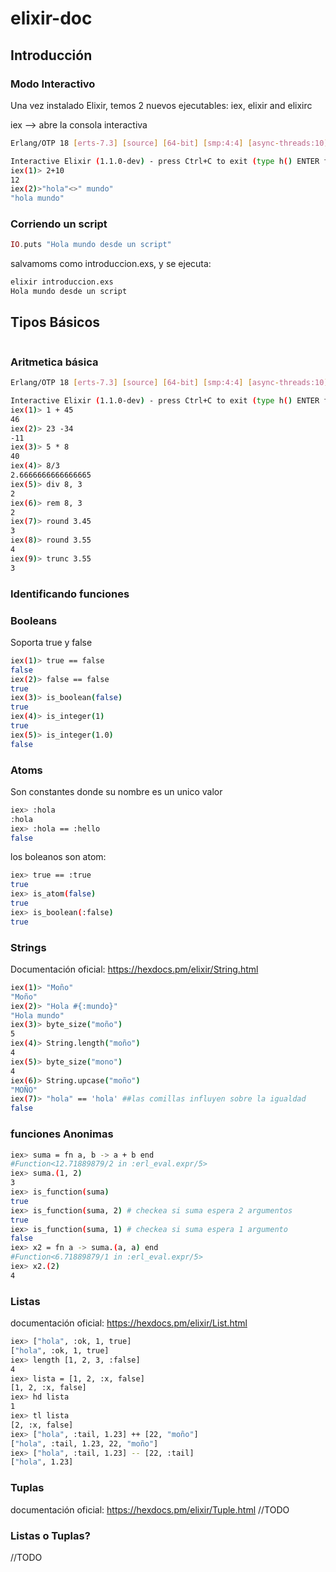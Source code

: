 # elixir-doc

## Introducción
### Modo Interactivo
Una vez instalado Elixir, temos 2 nuevos ejecutables: iex, elixir and elixirc

iex --> abre la consola interactiva

```bash
Erlang/OTP 18 [erts-7.3] [source] [64-bit] [smp:4:4] [async-threads:10] [kernel-poll:false]

Interactive Elixir (1.1.0-dev) - press Ctrl+C to exit (type h() ENTER for help)
iex(1)> 2+10
12
iex(2)>"hola"<>" mundo"
"hola mundo"
```
### Corriendo un script

```elixir
IO.puts "Hola mundo desde un script"
```

salvamoms como introduccion.exs, y se ejecuta: 
```bash
elixir introduccion.exs
Hola mundo desde un script
```

## Tipos Básicos
```bash

```
### Aritmetica básica
```bash
Erlang/OTP 18 [erts-7.3] [source] [64-bit] [smp:4:4] [async-threads:10] [kernel-poll:false]

Interactive Elixir (1.1.0-dev) - press Ctrl+C to exit (type h() ENTER for help)
iex(1)> 1 + 45
46
iex(2)> 23 -34
-11
iex(3)> 5 * 8
40
iex(4)> 8/3
2.6666666666666665
iex(5)> div 8, 3
2
iex(6)> rem 8, 3
2
iex(7)> round 3.45
3
iex(8)> round 3.55
4
iex(9)> trunc 3.55
3
```
### Identificando funciones

### Booleans
Soporta true y false
```bash
iex(1)> true == false
false
iex(2)> false == false 
true
iex(3)> is_boolean(false)
true
iex(4)> is_integer(1)
true
iex(5)> is_integer(1.0)
false
```
### Atoms
Son constantes donde su nombre es un unico valor
```bash
iex> :hola
:hola
iex> :hola == :hello
false
```

los boleanos son atom:
```bash
iex> true == :true
true
iex> is_atom(false)
true
iex> is_boolean(:false)
true
```
### Strings
Documentación oficial: https://hexdocs.pm/elixir/String.html

```bash
iex(1)> "Moño"
"Moño"
iex(2)> "Hola #{:mundo}"
"Hola mundo"
iex(3)> byte_size("moño")
5
iex(4)> String.length("moño")
4
iex(5)> byte_size("mono")    
4
iex(6)> String.upcase("moño")   
"MOÑO"
iex(7)> "hola" == 'hola' ##las comillas influyen sobre la igualdad
false
```

### funciones Anonimas
```bash
iex> suma = fn a, b -> a + b end
#Function<12.71889879/2 in :erl_eval.expr/5>
iex> suma.(1, 2)
3
iex> is_function(suma)
true
iex> is_function(suma, 2) # checkea si suma espera 2 argumentos
true
iex> is_function(suma, 1) # checkea si suma espera 1 argumento
false
iex> x2 = fn a -> suma.(a, a) end
#Function<6.71889879/1 in :erl_eval.expr/5>
iex> x2.(2)
4
```
### Listas
documentación oficial: https://hexdocs.pm/elixir/List.html
```bash
iex> ["hola", :ok, 1, true]
["hola", :ok, 1, true]
iex> length [1, 2, 3, :false]
4
iex> lista = [1, 2, :x, false]
[1, 2, :x, false]
iex> hd lista
1
iex> tl lista
[2, :x, false]
iex> ["hola", :tail, 1.23] ++ [22, "moño"]
["hola", :tail, 1.23, 22, "moño"]
iex> ["hola", :tail, 1.23] -- [22, :tail] 
["hola", 1.23]
```
### Tuplas

documentación oficial: https://hexdocs.pm/elixir/Tuple.html
//TODO
### Listas o Tuplas?
//TODO
